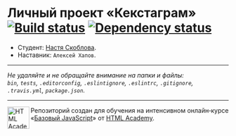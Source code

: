 ﻿# Личный проект «Кекстаграм» [![Build status][travis-image]][travis-url] [![Dependency status][dependency-image]][dependency-url]

* Студент: [Настя Скоблова](https://up.htmlacademy.ru/javascript/7/user/49209).
* Наставник: `Алексей Хапов`.

---

_Не удаляйте и не обращайте внимание на папки и файлы:_<br>
_`bin`, `tests`, `.editorconfig`, `.eslintignore`, `.eslintrc`, `.gitignore`, `.travis.yml`, `package.json`._

---

<a href="https://htmlacademy.ru/intensive/javascript"><img align="left" width="50" height="50" title="HTML Academy" src="https://up.htmlacademy.ru/static/img/intensive/javascript/logo-for-github.svg"></a>

Репозиторий создан для обучения на интенсивном онлайн‑курсе «[Базовый JavaScript](https://htmlacademy.ru/intensive/javascript)» от [HTML Academy](https://htmlacademy.ru).

[travis-image]: https://travis-ci.org/htmlacademy-javascript/49209-kekstagram.svg?branch=master
[travis-url]: https://travis-ci.org/htmlacademy-javascript/49209-kekstagram
[dependency-image]: https://david-dm.org/htmlacademy-javascript/49209-kekstagram.svg?style=flat-square
[dependency-url]: https://david-dm.org/htmlacademy-javascript/49209-kekstagram
